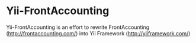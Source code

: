 Yii-FrontAccounting
===================

Yii-FrontAccounting is an effort to rewrite FrontAccounting (http://frontaccounting.com/) into Yii Framework (http://yiiframework.com/)
